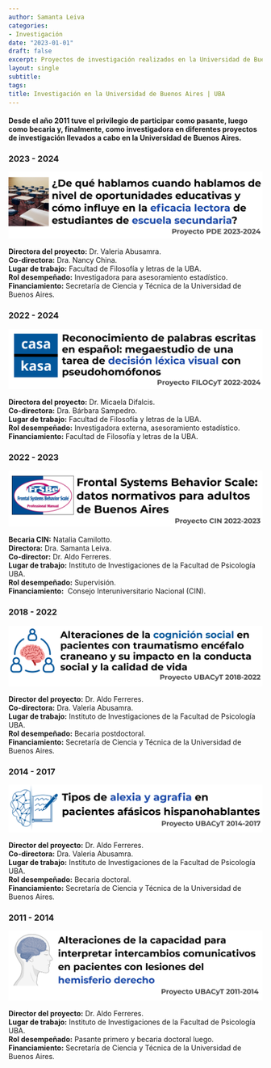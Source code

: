 ```yaml
---
author: Samanta Leiva
categories:
- Investigación
date: "2023-01-01"
draft: false
excerpt: Proyectos de investigación realizados en la Universidad de Buenos Aires.
layout: single
subtitle: 
tags:
title: Investigación en la Universidad de Buenos Aires | UBA
---
```


#### Desde el año 2011 tuve el privilegio de participar como pasante, luego como becaria y, finalmente, como investigadora en diferentes proyectos de investigación llevados a cabo en la Universidad de Buenos Aires.

### 2023 - 2024

![](pde.png)

**Directora del proyecto:** Dr. Valeria Abusamra.  
**Co-directora:** Dra. Nancy China.  
**Lugar de trabajo:** Facultad de Filosofía y letras de la UBA.  
**Rol desempeñado:** Investigadora para asesoramiento estadístico.  
**Financiamiento:** Secretaría de Ciencia y Técnica de la Universidad de Buenos Aires.

### 2022 - 2024

![](filocyt.png)

**Directora del proyecto:** Dr. Micaela Difalcis.  
**Co-directora:** Dra. Bárbara Sampedro.  
**Lugar de trabajo:** Facultad de Filosofía y letras de la UBA.  
**Rol desempeñado:** Investigadora externa, asesoramiento estadístico.  
**Financiamiento:** Facultad de Filosofía y letras de la UBA.

### 2022 - 2023

![](frsbe.png)

**Becaria CIN:** Natalia Camilotto.  
**Directora:** Dra. Samanta Leiva.  
**Co-director:** Dr. Aldo Ferreres.  
**Lugar de trabajo:** Instituto de Investigaciones de la Facultad de Psicología UBA.  
**Rol desempeñado:** Supervisión.  
**Financiamiento:**  Consejo Interuniversitario Nacional (CIN).

### 2018 - 2022

![](co_social.png)

**Director del proyecto:** Dr. Aldo Ferreres.  
**Co-directora:** Dra. Valeria Abusamra.  
**Lugar de trabajo:** Instituto de Investigaciones de la Facultad de Psicología UBA.  
**Rol desempeñado:** Becaria postdoctoral.  
**Financiamiento:** Secretaría de Ciencia y Técnica de la Universidad de Buenos Aires.

### 2014 - 2017

![](alexia.png)

**Director del proyecto:** Dr. Aldo Ferreres.  
**Co-directora:** Dra. Valeria Abusamra.  
**Lugar de trabajo:** Instituto de Investigaciones de la Facultad de Psicología UBA.  
**Rol desempeñado:** Becaria doctoral.  
**Financiamiento:** Secretaría de Ciencia y Técnica de la Universidad de Buenos Aires.

### 2011 - 2014

![](ubacyt_lhd.png)

**Director del proyecto:** Dr. Aldo Ferreres.  
**Lugar de trabajo:** Instituto de Investigaciones de la Facultad de Psicología UBA.  
**Rol desempeñado:** Pasante primero y becaria doctoral luego.  
**Financiamiento:** Secretaría de Ciencia y Técnica de la Universidad de Buenos Aires.
